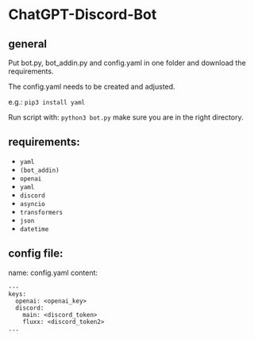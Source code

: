 # ChatGPT-Discord-Bot

## general
Put bot.py, bot_addin.py and config.yaml in one folder and download the  requirements.

The config.yaml needs to be created and adjusted.

e.g.: `pip3 install yaml`

Run script with: `python3 bot.py` make sure you are in the right directory.

## requirements:
- `yaml`
- `(bot_addin)`
- `openai`
- `yaml`
- `discord`
- `asyncio`
- `transformers`
- `json`
- `datetime`

## config file:
name: config.yaml
content:

```
---
keys:
  openai: <openai_key>
  discord:
    main: <discord_token>
    fluxx: <discord_token2>
...
```
